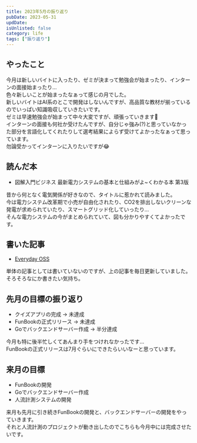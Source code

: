 ```yaml
---
title: 2023年5月の振り返り
pubDate: 2023-05-31
updDate: 
isUnlisted: false
category: life
tags: ["振り返り"]
---
```


## やったこと

今月は新しいバイトに入ったり、ゼミが決まって勉強会が始まったり、インターンの面接始まったり…  
色々新しいことが始まったなぁって感じの月でした。  
新しいバイトはAI系のとこで開発はしないんですが、高品質な教材が揃っているのでいっぱい知識吸収していきたいです。  
ゼミは早速勉強会が始まって中々大変ですが、頑張っていきます💪  
インターンの面接も何社か受けたんですが、自分じゃ強み(?)と思っていなかった部分を言語化してくれたりして選考結果によらず受けてよかったなぁって思っています。  
勿論受かってインターンに入りたいですが😂  

## 読んだ本

- 図解入門ビジネス 最新電力システムの基本と仕組みがよ~くわかる本 第3版

昔から何となく電気関係が好きなので、タイトルに惹かれて読みました。  
今は電力システム改革期で小売が自由化されたり、CO2を排出しないクリーンな発電が求められていたり、スマートグリッド化していったり…  
そんな電力システムの今がまとめられていて、図も分かりやすくてよかったです。  

## 書いた記事

- [Everyday OSS](https://yashikota.com/blog/oss)

単体の記事としては書いていないのですが、上の記事を毎日更新していました。  
そろそろなにか書きたい気持ち。  

## 先月の目標の振り返り

- クイズアプリの完成
  → 未達成
- FunBookの正式リリース
  → 未達成
- Goでバックエンドサーバー作成
  → 半分達成

今月も特に後半忙しくてあんまり手をつけれなかったです…  
FunBookの正式リリースは7月ぐらいにできたらいいなーと思っています。  

## 来月の目標

- FunBookの開発
- Goでバックエンドサーバー作成
- 人流計測システムの開発

来月も先月に引き続きFunBookの開発と、バックエンドサーバーの開発をやっていきます。  
それと人流計測のプロジェクトが動き出したのでこちらも今月中には完成させたいです。  
